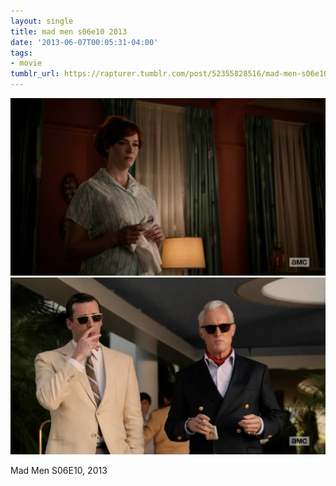 ```yaml
---
layout: single
title: mad men s06e10 2013
date: '2013-06-07T00:05:31-04:00'
tags:
- movie
tumblr_url: https://rapturer.tumblr.com/post/52355828516/mad-men-s06e10-2013
---
```

 ![](/assets/img/tumblr_mo08p7DPhM1r6af0jo1_1280.jpg)  
 ![](/assets/img/tumblr_mo08p7DPhM1r6af0jo2_1280.jpg)  
  

Mad Men S06E10, 2013

